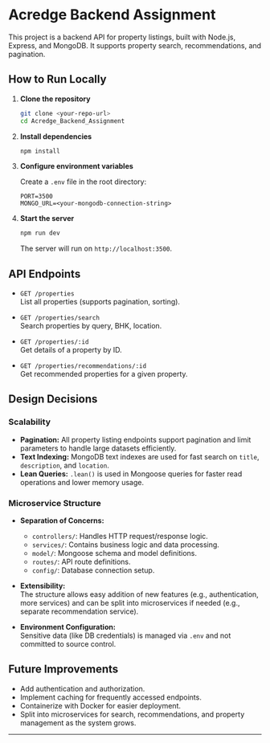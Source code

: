 # Acredge Backend Assignment

This project is a backend API for property listings, built with Node.js, Express, and MongoDB. It supports property search, recommendations, and pagination.

## How to Run Locally

1. **Clone the repository**
   ```sh
   git clone <your-repo-url>
   cd Acredge_Backend_Assignment
   ```

2. **Install dependencies**
   ```sh
   npm install
   ```

3. **Configure environment variables**

   Create a `.env` file in the root directory:

   ```
   PORT=3500
   MONGO_URL=<your-mongodb-connection-string>
   ```

4. **Start the server**
   ```sh
   npm run dev
   ```
   The server will run on `http://localhost:3500`.

## API Endpoints

- `GET /properties`  
  List all properties (supports pagination, sorting).

- `GET /properties/search`  
  Search properties by query, BHK, location.

- `GET /properties/:id`  
  Get details of a property by ID.

- `GET /properties/recommendations/:id`  
  Get recommended properties for a given property.

## Design Decisions

### Scalability

- **Pagination:** All property listing endpoints support pagination and limit parameters to handle large datasets efficiently.
- **Text Indexing:** MongoDB text indexes are used for fast search on `title`, `description`, and `location`.
- **Lean Queries:** `.lean()` is used in Mongoose queries for faster read operations and lower memory usage.

### Microservice Structure

- **Separation of Concerns:**  
  - `controllers/`: Handles HTTP request/response logic.
  - `services/`: Contains business logic and data processing.
  - `model/`: Mongoose schema and model definitions.
  - `routes/`: API route definitions.
  - `config/`: Database connection setup.

- **Extensibility:**  
  The structure allows easy addition of new features (e.g., authentication, more services) and can be split into microservices if needed (e.g., separate recommendation service).

- **Environment Configuration:**  
  Sensitive data (like DB credentials) is managed via `.env` and not committed to source control.

## Future Improvements

- Add authentication and authorization.
- Implement caching for frequently accessed endpoints.
- Containerize with Docker for easier deployment.
- Split into microservices for search, recommendations, and property management as the system grows.

---

